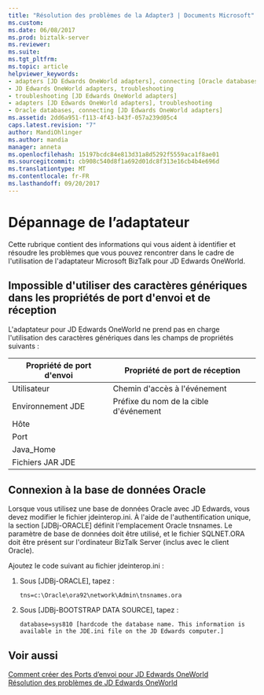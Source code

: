 ```yaml
---
title: "Résolution des problèmes de la Adapter3 | Documents Microsoft"
ms.custom: 
ms.date: 06/08/2017
ms.prod: biztalk-server
ms.reviewer: 
ms.suite: 
ms.tgt_pltfrm: 
ms.topic: article
helpviewer_keywords:
- adapters [JD Edwards OneWorld adapters], connecting [Oracle databases]
- JD Edwards OneWorld adapters, troubleshooting
- troubleshooting [JD Edwards OneWorld adapters]
- adapters [JD Edwards OneWorld adapters], troubleshooting
- Oracle databases, connecting [JD Edwards OneWorld adapters]
ms.assetid: 2dd6a951-f113-4f43-b43f-057a239d05c4
caps.latest.revision: "7"
author: MandiOhlinger
ms.author: mandia
manager: anneta
ms.openlocfilehash: 15197bcdc84e813d31a8d5292f5559aca1f8ae01
ms.sourcegitcommit: cb908c540d8f1a692d01dc8f313e16cb4b4e696d
ms.translationtype: MT
ms.contentlocale: fr-FR
ms.lasthandoff: 09/20/2017
---
```

# <a name="troubleshooting-the-adapter"></a>Dépannage de l’adaptateur
Cette rubrique contient des informations qui vous aident à identifier et résoudre les problèmes que vous pouvez rencontrer dans le cadre de l'utilisation de l'adaptateur Microsoft BizTalk pour JD Edwards OneWorld.  
  
## <a name="cannot-use-wildcards-in-send-and-receive-port-properties"></a>Impossible d'utiliser des caractères génériques dans les propriétés de port d'envoi et de réception  
 L'adaptateur pour JD Edwards OneWorld ne prend pas en charge l'utilisation des caractères génériques dans les champs de propriétés suivants :  
  
|Propriété de port d'envoi|Propriété de port de réception|  
|------------------------|---------------------------|  
|Utilisateur|Chemin d'accès à l'événement|  
|Environnement JDE|Préfixe du nom de la cible d'événement|  
|Hôte||  
|Port||  
|Java_Home||  
|Fichiers JAR JDE||  
  
## <a name="connecting-to-oracle-database"></a>Connexion à la base de données Oracle  
 Lorsque vous utilisez une base de données Oracle avec JD Edwards, vous devez modifier le fichier jdeinterop.ini. À l'aide de l'authentification unique, la section [JDBj-ORACLE] définit l'emplacement Oracle tnsnames. Le paramètre de base de données doit être utilisé, et le fichier SQLNET.ORA doit être présent sur l'ordinateur BizTalk Server (inclus avec le client Oracle).  
  
 Ajoutez le code suivant au fichier jdeinterop.ini :  
  
1.  Sous [JDBj-ORACLE], tapez :  
  
    ```  
    tns=c:\Oracle\ora92\network\Admin\tnsnames.ora  
    ```  
  
2.  Sous [JDBj-BOOTSTRAP DATA SOURCE], tapez :  
  
    ```  
    database=sys810 [hardcode the database name. This information is available in the JDE.ini file on the JD Edwards computer.]  
    ```  
  
## <a name="see-also"></a>Voir aussi  
 [Comment créer des Ports d’envoi pour JD Edwards OneWorld](../core/how-to-create-send-ports-for-jd-edwards-oneworld.md)   
 [Résolution des problèmes de JD Edwards OneWorld](../core/troubleshooting-jd-edwards-oneworld.md)